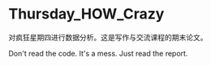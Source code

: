 # Thursday_HOW_Crazy

对疯狂星期四进行数据分析。这是写作与交流课程的期末论文。

Don't read the code. It's a mess. Just read the report.
